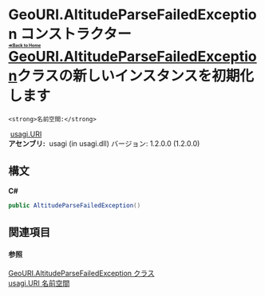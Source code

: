 # GeoURI.AltitudeParseFailedException コンストラクター <div style="font-size:30%"><a href="https://github.com/usagi/usagi.cs/blob/master/docs/Home.md">≪Back to Home</a></div><a href="T_usagi_URI_GeoURI_AltitudeParseFailedException.md">GeoURI.AltitudeParseFailedException</a>クラスの新しいインスタンスを初期化します


    <strong>名前空間:</strong>
&nbsp;<a href="N_usagi_URI.md">usagi.URI</a><br /><strong>アセンブリ:</strong>
&nbsp;usagi (in usagi.dll) バージョン: 1.2.0.0 (1.2.0.0)

## 構文

**C#**<br />
``` C#
public AltitudeParseFailedException()
```


## 関連項目


#### 参照
<a href="T_usagi_URI_GeoURI_AltitudeParseFailedException.md">GeoURI.AltitudeParseFailedException クラス</a><br /><a href="N_usagi_URI.md">usagi.URI 名前空間</a><br />